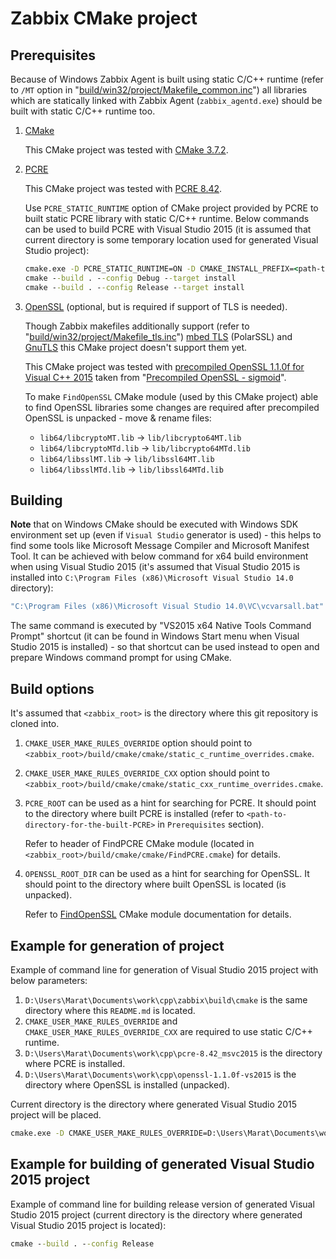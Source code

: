# Zabbix CMake project

## Prerequisites

Because of Windows Zabbix Agent is built using static C/C++ runtime (refer to `/MT` option in "[build/win32/project/Makefile_common.inc](mabrarov/zabbix/blob/master/build/win32/project/Makefile_common.inc#L15)") all libraries which are statically linked with Zabbix Agent (`zabbix_agentd.exe`) should be built with static C/C++ runtime too.

1. [CMake](https://cmake.org/)

    This CMake project was tested with [CMake 3.7.2](https://cmake.org/files/v3.7/cmake-3.7.2-win32-x86.zip). 

1. [PCRE](https://www.pcre.org/)

    This CMake project was tested with [PCRE 8.42](ftp://ftp.csx.cam.ac.uk/pub/software/programming/pcre/pcre-8.42.zip).

    Use `PCRE_STATIC_RUNTIME` option of CMake project provided by PCRE to built static PCRE library with static C/C++ runtime.
    Below commands can be used to build PCRE with Visual Studio 2015 (it is assumed that current directory is some temporary location used for generated Visual Studio project):

    ```cmd
    cmake.exe -D PCRE_STATIC_RUNTIME=ON -D CMAKE_INSTALL_PREFIX=<path-to-directory-for-the-built-PCRE> -G "Visual Studio 14 2015 Win64" <path-to-directory-with-unpacked-sources-of-PCRE>
    cmake --build . --config Debug --target install
    cmake --build . --config Release --target install
    ```

1. [OpenSSL](https://www.openssl.org/) (optional, but is required if support of TLS is needed).

    Though Zabbix makefiles additionally support (refer to "[build/win32/project/Makefile_tls.inc](mabrarov/zabbix/blob/master/build/win32/project/Makefile_tls.inc)") [mbed TLS](https://tls.mbed.org/) (PolarSSL) and [GnuTLS](https://www.gnutls.org/) this CMake project doesn't support them yet.

    This CMake project was tested with [precompiled OpenSSL 1.1.0f for Visual C++ 2015](https://www.npcglib.org/~stathis/downloads/openssl-1.1.0f-vs2015.7z) taken from "[Precompiled OpenSSL - sigmoid](https://www.npcglib.org/~stathis/blog/precompiled-openssl/)".

    To make `FindOpenSSL` CMake module (used by this CMake project) able to find OpenSSL libraries some changes are required after precompiled OpenSSL is unpacked - move & rename files:

    * `lib64/libcryptoMT.lib` -> `lib/libcrypto64MT.lib`   
    * `lib64/libcryptoMTd.lib` -> `lib/libcrypto64MTd.lib`
    * `lib64/libsslMT.lib` -> `lib/libssl64MT.lib`
    * `lib64/libsslMTd.lib` -> `lib/libssl64MTd.lib`

## Building

**Note** that on Windows CMake should be executed with Windows SDK environment set up (even if `Visual Studio` generator is used) - this helps to find some tools like Microsoft Message Compiler and Microsoft Manifest Tool. It can be achieved with below command for x64 build environment when using Visual Studio 2015 (it's assumed that Visual Studio 2015 is installed into `C:\Program Files (x86)\Microsoft Visual Studio 14.0` directory):

```cmd
"C:\Program Files (x86)\Microsoft Visual Studio 14.0\VC\vcvarsall.bat" amd64
```

The same command is executed by "VS2015 x64 Native Tools Command Prompt" shortcut (it can be found in Windows Start menu when Visual Studio 2015 is installed) - so that shortcut can be used instead to open and prepare Windows command prompt for using CMake. 

## Build options

It's assumed that `<zabbix_root>` is the directory where this git repository is cloned into.

1. `CMAKE_USER_MAKE_RULES_OVERRIDE` option should point to `<zabbix_root>/build/cmake/cmake/static_c_runtime_overrides.cmake`.
1. `CMAKE_USER_MAKE_RULES_OVERRIDE_CXX` option should point to `<zabbix_root>/build/cmake/cmake/static_cxx_runtime_overrides.cmake`.
1. `PCRE_ROOT` can be used as a hint for searching for PCRE. It should point to the directory where built PCRE is installed (refer to `<path-to-directory-for-the-built-PCRE>` in `Prerequisites` section). 

    Refer to header of FindPCRE CMake module (located in `<zabbix_root>/build/cmake/cmake/FindPCRE.cmake`) for details.

1. `OPENSSL_ROOT_DIR` can be used as a hint for searching for OpenSSL. It should point to the directory where built OpenSSL is located (is unpacked). 

    Refer to [FindOpenSSL](https://cmake.org/cmake/help/v3.0/module/FindOpenSSL.html) CMake module documentation for details.

## Example for generation of project

Example of command line for generation of Visual Studio 2015 project with below parameters:

1. `D:\Users\Marat\Documents\work\cpp\zabbix\build\cmake` is the same directory where this `README.md` is located.
1. `CMAKE_USER_MAKE_RULES_OVERRIDE` and `CMAKE_USER_MAKE_RULES_OVERRIDE_CXX` are required to use static C/C++ runtime.
1. `D:\Users\Marat\Documents\work\cpp\pcre-8.42_msvc2015` is the directory where PCRE is installed.
1. `D:\Users\Marat\Documents\work\cpp\openssl-1.1.0f-vs2015` is the directory where OpenSSL is installed (unpacked).

Current directory is the directory where generated Visual Studio 2015 project will be placed. 

```cmd
cmake.exe -D CMAKE_USER_MAKE_RULES_OVERRIDE=D:\Users\Marat\Documents\work\cpp\zabbix\build\cmake\cmake\static_c_runtime_overrides.cmake -D CMAKE_USER_MAKE_RULES_OVERRIDE_CXX=D:\Users\Marat\Documents\work\cpp\zabbix\build\cmake\cmake\static_cxx_runtime_overrides.cmake -D PCRE_ROOT=D:\Users\Marat\Documents\work\cpp\pcre-8.42_msvc2015 -D OPENSSL_ROOT_DIR=D:\Users\Marat\Documents\work\cpp\openssl-1.1.0f-vs2015 -G "Visual Studio 14 2015 Win64" D:\Users\Marat\Documents\work\cpp\zabbix\build\cmake
```

## Example for building of generated Visual Studio 2015 project

Example of command line for building release version of generated Visual Studio 2015 project (current directory is the directory where generated Visual Studio 2015 project is located):

```cmd
cmake --build . --config Release
```

